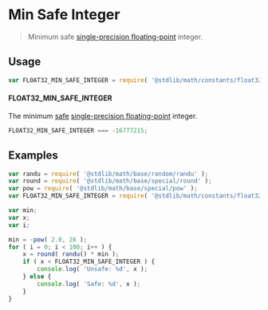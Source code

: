 # Min Safe Integer

> Minimum safe [single-precision floating-point][ieee754] integer.

<section class="usage">

## Usage

``` javascript
var FLOAT32_MIN_SAFE_INTEGER = require( '@stdlib/math/constants/float32-min-safe-integer' );
```

#### FLOAT32_MIN_SAFE_INTEGER

The minimum [safe][safe-integers] [single-precision floating-point][ieee754] integer.

``` javascript
FLOAT32_MIN_SAFE_INTEGER === -16777215;
```

</section>

<!-- /.usage -->


<section class="examples">

## Examples

``` javascript
var randu = require( '@stdlib/math/base/random/randu' );
var round = require( '@stdlib/math/base/special/round' );
var pow = require( '@stdlib/math/base/special/pow' );
var FLOAT32_MIN_SAFE_INTEGER = require( '@stdlib/math/constants/float32-min-safe-integer' );

var min;
var x;
var i;

min = -pow( 2.0, 26 );
for ( i = 0; i < 100; i++ ) {
    x = round( randu() * min );
    if ( x < FLOAT32_MIN_SAFE_INTEGER ) {
        console.log( 'Unsafe: %d', x );
    } else {
        console.log( 'Safe: %d', x );
    }
}
```

</section>

<!-- /.examples -->


<section class="links">

[safe-integers]: http://www.2ality.com/2013/10/safe-integers.html
[ieee754]: https://en.wikipedia.org/wiki/IEEE_754-1985

</section>

<!-- /.links -->
